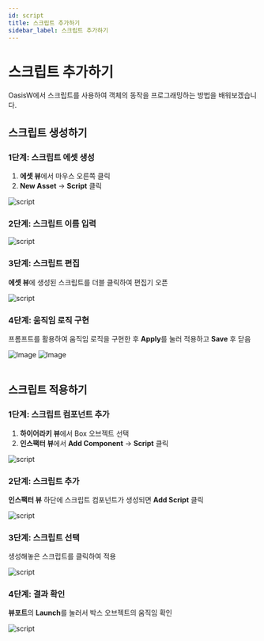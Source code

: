 ```yaml
---
id: script
title: 스크립트 추가하기
sidebar_label: 스크립트 추가하기
---
```


# 스크립트 추가하기

OasisW에서 스크립트를 사용하여 객체의 동작을 프로그래밍하는 방법을 배워보겠습니다.

## 스크립트 생성하기

### 1단계: 스크립트 에셋 생성

1. **에셋 뷰**에서 마우스 오른쪽 클릭
2. **New Asset** → **Script** 클릭

![script](/img/tutorial/6_1.png)

### 2단계: 스크립트 이름 입력

![script](/img/tutorial/6_2.png)

### 3단계: 스크립트 편집

**에셋 뷰**에 생성된 스크립트를 더블 클릭하여 편집기 오픈

![script](/img/tutorial/6_3.png)

### 4단계: 움직임 로직 구현

프롬프트를 활용하여 움직임 로직을 구현한 후 **Apply**를 눌러 적용하고 **Save** 후 닫음

<div style={{display: 'flex', gap: '10px'}}>
  <img src="/img/tutorial/6_4.png" alt="Image" style={{maxWidth: '45%'}} />
  <img src="/img/tutorial/6_5.png" alt="Image" style={{maxWidth: '45%'}} />
</div>
<br />

## 스크립트 적용하기

### 1단계: 스크립트 컴포넌트 추가

1. **하이어라키 뷰**에서 Box 오브젝트 선택
2. **인스팩터 뷰**에서 **Add Component** → **Script** 클릭

![script](/img/tutorial/6_6.png)

### 2단계: 스크립트 추가

**인스팩터 뷰** 하단에 스크립트 컴포넌트가 생성되면 **Add Script** 클릭

![script](/img/tutorial/6_7.png)

### 3단계: 스크립트 선택

생성해놓은 스크립트를 클릭하여 적용

![script](/img/tutorial/6_8.png)

### 4단계: 결과 확인

**뷰포트**의 **Launch**를 눌러서 박스 오브젝트의 움직임 확인

![script](/img/tutorial/6_9.png)
